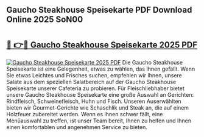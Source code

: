 ## Gaucho Steakhouse Speisekarte PDF Download Online 2025 SoN00

# <h2><a href="http://gcbddhy.nevu.top/?p=Gaucho+Steakhouse+Speisekarte">🔗 👉🔴 Gaucho Steakhouse Speisekarte 2025 PDF</a></h2>

[![Gaucho Steakhouse Speisekarte 2025 PDF](https://i.imgur.com/dBaPXMq.png)](http://gcbddhy.nevu.top/?p=Gaucho+Steakhouse+Speisekarte)
Die Gaucho Steakhouse Speisekarte ist eine Gelegenheit, etwas zu wählen, das Ihnen gefällt. Wenn Sie etwas Leichtes und Frisches suchen, empfehlen wir Ihnen, unsere Salate aus dem speziellen Salatbereich auf der Gaucho Steakhouse Speisekarte unserer Cafeteria zu probieren. Für Fleischliebhaber bietet unsere Gaucho Steakhouse Speisekarte eine große Auswahl an Gerichten: Rindfleisch, Schweinefleisch, Huhn und Fisch. Unseren Auserwählten bieten wir Gourmet-Gerichte wie Schaschlik und Steak an, die auf einem Holzfeuer zubereitet werden. Wenn es Ihnen schwer fällt, eine Menüauswahl zu treffen, ist unser Team bereit, Ihnen zu helfen und Ihnen einen komfortablen und angenehmen Service zu bieten.
